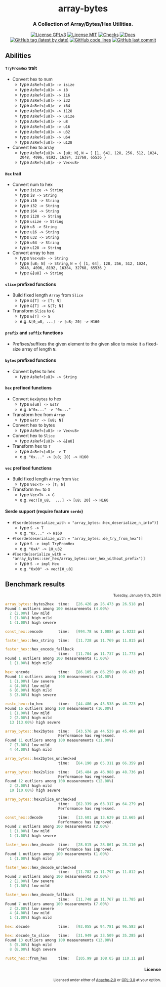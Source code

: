 <div align="center">

# array-bytes
### A Collection of Array/Bytes/Hex Utilities.

[![License GPLv3](https://img.shields.io/badge/License-GPLv3-blue.svg)](https://www.gnu.org/licenses/gpl-3.0)
[![License MIT](https://img.shields.io/badge/License-MIT-blue.svg)](https://opensource.org/licenses/MIT)
[![Checks](https://github.com/hack-ink/array-bytes/actions/workflows/checks.yml/badge.svg?branch=main)](https://github.com/hack-ink/array-bytes/actions/workflows/checks.yml)
[![Docs](https://img.shields.io/docsrs/array-bytes)](https://docs.rs/array-bytes)
[![GitHub tag (latest by date)](https://img.shields.io/github/v/tag/hack-ink/array-bytes)](https://github.com/hack-ink/array-bytes/tags)
[![GitHub code lines](https://tokei.rs/b1/github/hack-ink/array-bytes)](https://github.com/hack-ink/array-bytes)
[![GitHub last commit](https://img.shields.io/github/last-commit/hack-ink/array-bytes?color=red&style=plastic)](https://github.com/hack-ink/array-bytes)

</div>

## Abilities
#### `TryFromHex` trait
- Convert hex to num
  - type `AsRef<[u8]> -> isize`
  - type `AsRef<[u8]> -> i8`
  - type `AsRef<[u8]> -> i16`
  - type `AsRef<[u8]> -> i32`
  - type `AsRef<[u8]> -> i64`
  - type `AsRef<[u8]> -> i128`
  - type `AsRef<[u8]> -> usize`
  - type `AsRef<[u8]> -> u8`
  - type `AsRef<[u8]> -> u16`
  - type `AsRef<[u8]> -> u32`
  - type `AsRef<[u8]> -> u64`
  - type `AsRef<[u8]> -> u128`
- Convert hex to array
  - type `AsRef<[u8]> -> [u8; N]`, `N = { [1, 64], 128, 256, 512, 1024, 2048, 4096, 8192, 16384, 32768, 65536 }`
  - type `AsRef<[u8]> -> Vec<u8>`

#### `Hex` trait
- Convert num to hex
  - type `isize -> String`
  - type `i8 -> String`
  - type `i16 -> String`
  - type `i32 -> String`
  - type `i64 -> String`
  - type `i128 -> String`
  - type `usize -> String`
  - type `u8 -> String`
  - type `u16 -> String`
  - type `u32 -> String`
  - type `u64 -> String`
  - type `u128 -> String`
- Convert array to hex
  - type `Vec<u8> -> String`
  - type `[u8; N] -> String`, `N = { [1, 64], 128, 256, 512, 1024, 2048, 4096, 8192, 16384, 32768, 65536 }`
  - type `&[u8] -> String`

#### `slice` prefixed functions
- Build fixed length `Array` from `Slice`
  - type `&[T] -> [T; N]`
  - type `&[T] -> &[T; N]`
- Transform `Slice` to `G`
  - type `&[T] -> G`
  - e.g. `&[0_u8, ...] -> [u8; 20] -> H160`

#### `prefix` and `suffix` functions
- Prefixes/suffixes the given element to the given slice to make it a fixed-size array of length `N`.

#### `bytes` prefixed functions
- Convert bytes to hex
  - type `AsRef<[u8]> -> String`

#### `hex` prefixed functions
- Convert `HexBytes` to hex
  - type `&[u8] -> &str`
  - e.g. `b"0x..." -> "0x..."`
- Transform hex from `Array`
  - type `&str -> [u8; N]`
- Convert hex to bytes
  - type  `AsRef<[u8]> -> Vec<u8>`
- Convert hex to `Slice`
  - type `AsRef<[u8]> -> &[u8]`
- Transform hex to `T`
  - type `AsRef<[u8]> -> T`
  - e.g. `"0x..." -> [u8; 20] -> H160`

#### `vec` prefixed functions
- Build fixed length `Array` from `Vec`
  - type `Vec<T> -> [T; N]`
- Transform `Vec` to `G`
  - type `Vec<T> -> G`
  - e.g. `vec![0_u8,  ...] -> [u8; 20] -> H160`

#### Serde support (require feature `serde`)
- `#[serde(deserialize_with = "array_bytes::hex_deserialize_n_into")]`
  - type `S -> T`
  - e.g. `"0x..." -> H160`
- `#[serde(deserialize_with = "array_bytes::de_try_from_hex")]`
  - type `S -> impl TryFromHex`
  - e.g. `"0xA" -> 10_u32`
- `#[serde(serialize_with = "array_bytes::ser_hex/array_bytes::ser_hex_without_prefix")]`
  - type `S -> impl Hex`
  - e.g. `"0x00" -> vec![0_u8]`

## Benchmark results
<div align="right"><sub>Tuesday, January 9th, 2024</sub></div>

```rs
array_bytes::bytes2hex  time:   [26.426 µs 26.473 µs 26.518 µs]
Found 4 outliers among 100 measurements (4.00%)
  2 (2.00%) low mild
  1 (1.00%) high mild
  1 (1.00%) high severe

const_hex::encode       time:   [994.78 ns 1.0084 µs 1.0232 µs]

faster_hex::hex_string  time:   [11.728 µs 11.769 µs 11.815 µs]

faster_hex::hex_encode_fallback
                        time:   [11.704 µs 11.737 µs 11.773 µs]
Found 1 outliers among 100 measurements (1.00%)
  1 (1.00%) high mild

hex::encode             time:   [86.105 µs 86.250 µs 86.433 µs]
Found 14 outliers among 100 measurements (14.00%)
  1 (1.00%) low severe
  4 (4.00%) low mild
  6 (6.00%) high mild
  3 (3.00%) high severe

rustc_hex::to_hex       time:   [44.486 µs 45.538 µs 46.723 µs]
Found 16 outliers among 100 measurements (16.00%)
  1 (1.00%) low mild
  2 (2.00%) high mild
  13 (13.00%) high severe

array_bytes::hex2bytes  time:   [43.576 µs 44.529 µs 45.404 µs]
                        Performance has regressed.
Found 11 outliers among 100 measurements (11.00%)
  7 (7.00%) low mild
  4 (4.00%) high mild

array_bytes::hex2bytes_unchecked
                        time:   [64.190 µs 65.311 µs 66.359 µs]

array_bytes::hex2slice  time:   [45.484 µs 46.988 µs 48.736 µs]
                        Performance has regressed.
Found 12 outliers among 100 measurements (12.00%)
  2 (2.00%) high mild
  10 (10.00%) high severe

array_bytes::hex2slice_unchecked
                        time:   [62.339 µs 63.317 µs 64.279 µs]
                        Performance has regressed.

const_hex::decode       time:   [13.601 µs 13.629 µs 13.665 µs]
                        Performance has improved.
Found 2 outliers among 100 measurements (2.00%)
  1 (1.00%) low mild
  1 (1.00%) high severe

faster_hex::hex_decode  time:   [28.015 µs 28.061 µs 28.110 µs]
                        Performance has improved.
Found 1 outliers among 100 measurements (1.00%)
  1 (1.00%) high mild

faster_hex::hex_decode_unchecked
                        time:   [11.782 µs 11.797 µs 11.812 µs]
Found 3 outliers among 100 measurements (3.00%)
  2 (2.00%) low severe
  1 (1.00%) low mild

faster_hex::hex_decode_fallback
                        time:   [11.748 µs 11.767 µs 11.785 µs]
Found 7 outliers among 100 measurements (7.00%)
  2 (2.00%) low severe
  4 (4.00%) low mild
  1 (1.00%) high mild

hex::decode             time:   [93.055 µs 94.781 µs 96.583 µs]

hex::decode_to_slice    time:   [31.949 µs 33.509 µs 35.285 µs]
Found 13 outliers among 100 measurements (13.00%)
  5 (5.00%) high mild
  8 (8.00%) high severe

rustc_hex::from_hex     time:   [105.99 µs 108.05 µs 110.11 µs]
```

<div align="right">

#### License
<sup>Licensed under either of <a href="LICENSE-APACHE">Apache-2.0</a> or <a href="LICENSE-GPL3">GPL-3.0</a> at your option.</sup>

</div>
